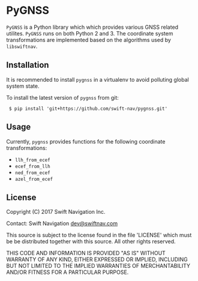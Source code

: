 # PyGNSS

`PyGNSS` is a Python library which which provides various GNSS related utilites. `PyGNSS` runs on both Python 2 and 3. The coordinate system transformations are implemented based on the algorithms used by `libswiftnav`.


## Installation 

It is recommended to install `pygnss` in a virtualenv to avoid polluting global system state.

To install the latest version of `pygnss` from git:

` $ pip install 'git+https://github.com/swift-nav/pygnss.git'`


## Usage

Currently, `pygnss` provides functions for the following coordinate transformations:
* `llh_from_ecef`
* `ecef_from_llh`
* `ned_from_ecef`
* `azel_from_ecef`


## License

Copyright (C) 2017 Swift Navigation Inc.

Contact: Swift Navigation <dev@swiftnav.com>

This source is subject to the license found in the file 'LICENSE' which must
be be distributed together with this source. All other rights reserved.

THIS CODE AND INFORMATION IS PROVIDED "AS IS" WITHOUT WARRANTY OF ANY KIND,
EITHER EXPRESSED OR IMPLIED, INCLUDING BUT NOT LIMITED TO THE IMPLIED
WARRANTIES OF MERCHANTABILITY AND/OR FITNESS FOR A PARTICULAR PURPOSE.
